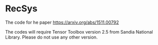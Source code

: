 # RecSys
The code for he paper https://arxiv.org/abs/1511.00792

The codes will require Tensor Toolbox version 2.5 from Sandia National Library. Please do not use any other version. 

